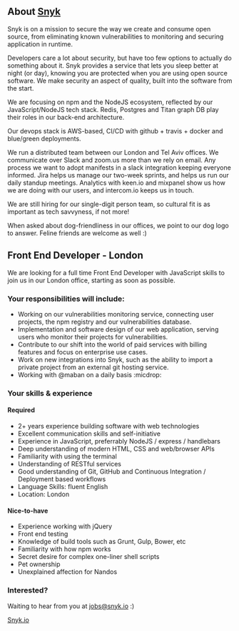## About [Snyk](https://snyk.io)

Snyk is on a mission to secure the way we create and consume open source, from eliminating known vulnerabilities to monitoring and securing application in runtime.

Developers care a lot about security, but have too few options to actually do something about it. Snyk provides a service that lets you sleep better at night (or day), knowing you are protected when you are using open source software. We make security an aspect of quality, built into the software from the start.

We are focusing on npm and the NodeJS ecosystem, reflected by our JavaScript/NodeJS tech stack. Redis, Postgres and Titan graph DB play their roles in our back-end architecture.

Our devops stack is AWS-based, CI/CD with github + travis + docker and blue/green deployments.

We run a distributed team between our London and Tel Aviv offices. We communicate over Slack and zoom.us more than we rely on email. Any process we want to adopt manifests in a slack integration keeping everyone informed. Jira helps us manage our two-week sprints, and helps us run our daily standup meetings. Analytics with keen.io and mixpanel show us how we are doing with our users, and intercom.io keeps us in touch.

We are still hiring for our single-digit person team, so cultural fit is as important as tech savvyness, if not more!

When asked about dog-friendliness in our offices, we point to our dog logo to answer. Feline friends are welcome as well :)

## Front End Developer - London

We are looking for a full time Front End Developer with JavaScript skills to join us in our London office, starting as soon as possible.

### Your responsibilities will include:
- Working on our vulnerabilities monitoring service, connecting user projects, the npm registry and our vulnerabilities database.
- Implementation and software design of our web application, serving users who monitor their projects for vulnerabilities.
- Contribute to our shift into the world of paid services with billing features and focus on enterprise use cases.
- Work on new integrations into Snyk, such as the ability to import a private project from an external git hosting service.
- Working with @maban on a daily basis :micdrop:

### Your skills & experience

#### Required
- 2+ years experience building software with web technologies
- Excellent communication skills and self-initiative
- Experience in JavaScript, preferrably NodeJS / express / handlebars
- Deep understanding of modern HTML, CSS and web/browser APIs
- Familiarity with using the terminal
- Understanding of RESTful services
- Good understanding of Git, GitHub and Continuous Integration / Deployment based workflows
- Language Skills: fluent English
- Location: London

#### Nice-to-have
- Experience working with jQuery
- Front end testing
- Knowledge of build tools such as Grunt, Gulp, Bower, etc
- Familiarity with how npm works
- Secret desire for complex one-liner shell scripts
- Pet ownership
- Unexplained affection for Nandos

### Interested?

Waiting to hear from you at jobs@snyk.io :)

[Snyk.io](https://snyk.io)
